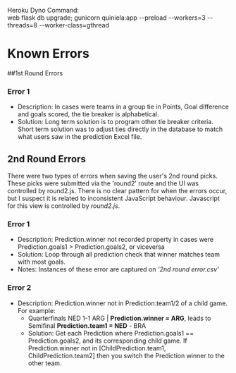 Heroku Dyno Command:  
web flask db upgrade; gunicorn quiniela:app --preload --workers=3 --threads=8 --worker-class=gthread 

# Known Errors
##1st Round Errors

### Error 1
- Description: In cases were teams in a group tie in Points, Goal difference and goals scored, the tie breaker is alphabetical. 
- Solution: Long term solution is to program other tie breaker criteria. Short term solution was to adjust ties directly in the database to match what users saw in the prediction Excel file. 

## 2nd Round Errors

There were two types of errors when saving the user's 2nd round picks. These picks were submitted via the 'round2' route and the UI was controlled by round2.js.
There is no clear pattern for when the errors occur, but I suspect it is related to inconsistent JavaScript behaviour.
Javascript for this view is controlled by *round2.js*.


### Error 1
 - Description: Prediction.winner not recorded property in cases were Prediction.goals1 > Prediction.goals2, or viceversa
 - Solution: Loop through all prediction check that winner matches team with most goals.
 - Notes: Instances of these error are captured on *'2nd round error.csv'*
### Error 2
- Description: Prediction.winner not in Prediction.team1/2 of a child game. For example: 
  - Quarterfinals NED 1-1 ARG | **Prediction.winner = ARG**, leads to  Semifinal **Prediction.team1 = NED** - BRA
  - Solution: Get each Prediction where Prediction.goals1 == Prediction.goals2, and its corresponding child game. If Prediction.winner not in [ChildPrediction.team1, ChildPrediction.team2] then you switch the Prediction winner to the other team.  
